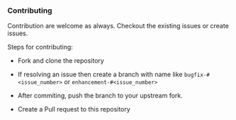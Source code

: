 
### Contributing

Contribution are welcome as always. Checkout the existing issues or create issues.

Steps for contributing:

- Fork and clone the repository

- If resolving an issue then create a branch with name like `bugfix-#<issue_number>` or `enhancement-#<issue_number>`

- After commiting, push the branch to your upstream fork.

- Create a Pull request to this repository
